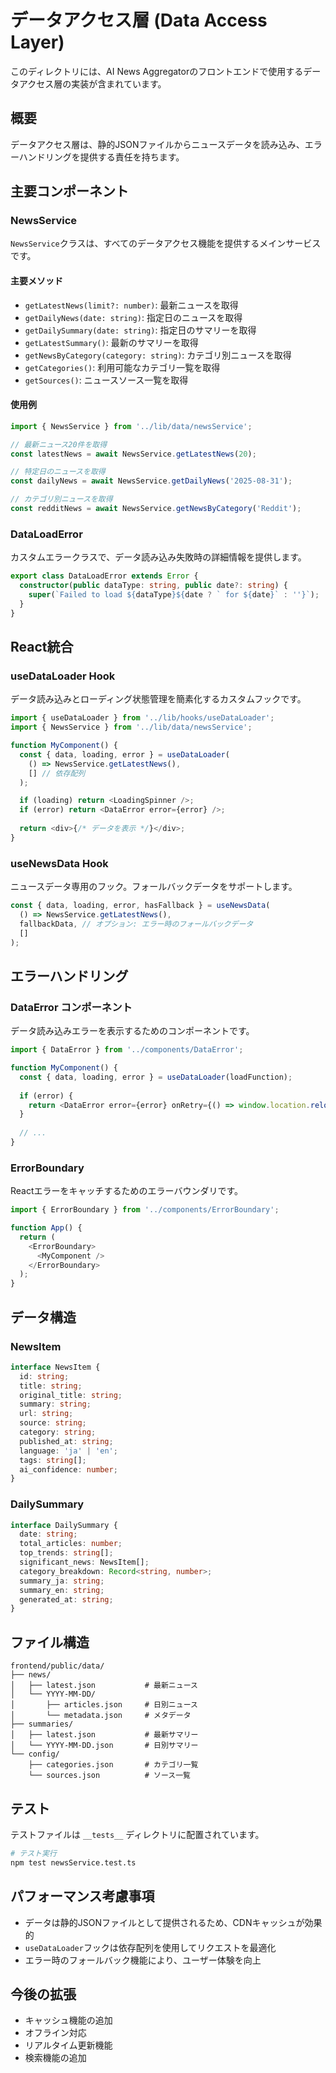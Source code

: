 # データアクセス層 (Data Access Layer)

このディレクトリには、AI News Aggregatorのフロントエンドで使用するデータアクセス層の実装が含まれています。

## 概要

データアクセス層は、静的JSONファイルからニュースデータを読み込み、エラーハンドリングを提供する責任を持ちます。

## 主要コンポーネント

### NewsService

`NewsService`クラスは、すべてのデータアクセス機能を提供するメインサービスです。

#### 主要メソッド

- `getLatestNews(limit?: number)`: 最新ニュースを取得
- `getDailyNews(date: string)`: 指定日のニュースを取得
- `getDailySummary(date: string)`: 指定日のサマリーを取得
- `getLatestSummary()`: 最新のサマリーを取得
- `getNewsByCategory(category: string)`: カテゴリ別ニュースを取得
- `getCategories()`: 利用可能なカテゴリ一覧を取得
- `getSources()`: ニュースソース一覧を取得

#### 使用例

```typescript
import { NewsService } from '../lib/data/newsService';

// 最新ニュース20件を取得
const latestNews = await NewsService.getLatestNews(20);

// 特定日のニュースを取得
const dailyNews = await NewsService.getDailyNews('2025-08-31');

// カテゴリ別ニュースを取得
const redditNews = await NewsService.getNewsByCategory('Reddit');
```

### DataLoadError

カスタムエラークラスで、データ読み込み失敗時の詳細情報を提供します。

```typescript
export class DataLoadError extends Error {
  constructor(public dataType: string, public date?: string) {
    super(`Failed to load ${dataType}${date ? ` for ${date}` : ''}`);
  }
}
```

## React統合

### useDataLoader Hook

データ読み込みとローディング状態管理を簡素化するカスタムフックです。

```typescript
import { useDataLoader } from '../lib/hooks/useDataLoader';
import { NewsService } from '../lib/data/newsService';

function MyComponent() {
  const { data, loading, error } = useDataLoader(
    () => NewsService.getLatestNews(),
    [] // 依存配列
  );

  if (loading) return <LoadingSpinner />;
  if (error) return <DataError error={error} />;
  
  return <div>{/* データを表示 */}</div>;
}
```

### useNewsData Hook

ニュースデータ専用のフック。フォールバックデータをサポートします。

```typescript
const { data, loading, error, hasFallback } = useNewsData(
  () => NewsService.getLatestNews(),
  fallbackData, // オプション: エラー時のフォールバックデータ
  []
);
```

## エラーハンドリング

### DataError コンポーネント

データ読み込みエラーを表示するためのコンポーネントです。

```typescript
import { DataError } from '../components/DataError';

function MyComponent() {
  const { data, loading, error } = useDataLoader(loadFunction);
  
  if (error) {
    return <DataError error={error} onRetry={() => window.location.reload()} />;
  }
  
  // ...
}
```

### ErrorBoundary

Reactエラーをキャッチするためのエラーバウンダリです。

```typescript
import { ErrorBoundary } from '../components/ErrorBoundary';

function App() {
  return (
    <ErrorBoundary>
      <MyComponent />
    </ErrorBoundary>
  );
}
```

## データ構造

### NewsItem

```typescript
interface NewsItem {
  id: string;
  title: string;
  original_title: string;
  summary: string;
  url: string;
  source: string;
  category: string;
  published_at: string;
  language: 'ja' | 'en';
  tags: string[];
  ai_confidence: number;
}
```

### DailySummary

```typescript
interface DailySummary {
  date: string;
  total_articles: number;
  top_trends: string[];
  significant_news: NewsItem[];
  category_breakdown: Record<string, number>;
  summary_ja: string;
  summary_en: string;
  generated_at: string;
}
```

## ファイル構造

```
frontend/public/data/
├── news/
│   ├── latest.json           # 最新ニュース
│   └── YYYY-MM-DD/
│       ├── articles.json     # 日別ニュース
│       └── metadata.json     # メタデータ
├── summaries/
│   ├── latest.json           # 最新サマリー
│   └── YYYY-MM-DD.json       # 日別サマリー
└── config/
    ├── categories.json       # カテゴリ一覧
    └── sources.json          # ソース一覧
```

## テスト

テストファイルは `__tests__` ディレクトリに配置されています。

```bash
# テスト実行
npm test newsService.test.ts
```

## パフォーマンス考慮事項

- データは静的JSONファイルとして提供されるため、CDNキャッシュが効果的
- `useDataLoader`フックは依存配列を使用してリクエストを最適化
- エラー時のフォールバック機能により、ユーザー体験を向上

## 今後の拡張

- キャッシュ機能の追加
- オフライン対応
- リアルタイム更新機能
- 検索機能の追加